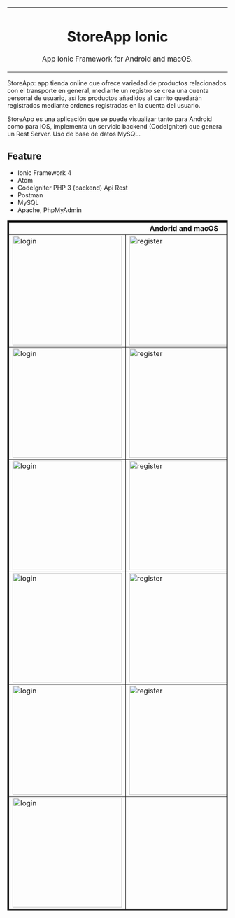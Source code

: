 <table align="center"><tr><td align="center" width="9999">

# StoreApp Ionic 

App Ionic Framework for Android and macOS.
</td></tr></table>


StoreApp: app tienda online que ofrece variedad de productos relacionados con el transporte en general, mediante un registro se crea una cuenta personal de usuario, así los productos añadidos al carrito quedarán registrados mediante ordenes registradas en la cuenta del usuario.

StoreApp es una aplicación que se puede visualizar tanto para Android como para iOS, implementa un servicio backend (CodeIgniter) que genera un Rest Server. Uso de base de datos MySQL.

## Feature
- Ionic Framework 4
- Atom
- CodeIgniter PHP 3 (backend) Api Rest
- Postman
- MySQL 
- Apache, PhpMyAdmin

<table border="3" bordercolor="black" align="center">
    <tr>
        <th colspan="3">Andorid and macOS </th> 
    </tr>
    <tr>
        <td><img src="https://user-images.githubusercontent.com/10947013/54477287-dc079980-4806-11e9-8a69-26dcc77d4327.png"             width="250" alt="login"></td>
        <td><img src="https://user-images.githubusercontent.com/10947013/54477347-25f07f80-4807-11e9-9afb-d5939475d59a.png"             width="250" alt="register"></td>
        <td><img src="https://user-images.githubusercontent.com/10947013/54477368-57694b00-4807-11e9-85f5-d7f1c98e8739.png"              width="250" alt="profile"></td>     
    </tr>
     <tr>
        <td><img src="https://user-images.githubusercontent.com/10947013/54477395-add68980-4807-11e9-8da2-e26ba268dc3e.png"             width="250" alt="login"></td>
        <td><img src="https://user-images.githubusercontent.com/10947013/54477910-e88ef080-480c-11e9-9aa6-54e878b0337a.png"             width="250" alt="register"></td>
        <td><img src="https://user-images.githubusercontent.com/10947013/54478305-e9c21c80-4810-11e9-81a2-497a5c8ca857.png"              width="250" alt="profile"></td>     
    </tr>
      <tr>
        <td><img src="https://user-images.githubusercontent.com/10947013/54477948-48859700-480d-11e9-96c5-2ac14a856f7b.png"             width="250" alt="login"></td>
        <td><img src="https://user-images.githubusercontent.com/10947013/54477978-8da9c900-480d-11e9-804a-39c77d472fd7.png"             width="250" alt="register"></td>
        <td><img src="https://user-images.githubusercontent.com/10947013/54478001-c8abfc80-480d-11e9-971c-fa387e5a3a44.png"              width="250" alt="profile"></td>     
    </tr>
     <tr>
        <td><img src="https://user-images.githubusercontent.com/10947013/54478005-e24d4400-480d-11e9-9009-5969d30b85ae.png"             width="250" alt="login"></td>
        <td><img src="https://user-images.githubusercontent.com/10947013/54478011-fa24c800-480d-11e9-9736-520ccb93d678.png"             width="250" alt="register"></td>
        <td><img src="https://user-images.githubusercontent.com/10947013/54478131-550aef00-480f-11e9-9055-c2fbb7a8e9c3.png"              width="250" alt="profile"></td>     
    </tr>
    <tr>
        <td><img src="https://user-images.githubusercontent.com/10947013/54477988-ab772e00-480d-11e9-8268-2ed9c53f8225.png"             width="250" alt="login"></td>
        <td><img src="https://user-images.githubusercontent.com/10947013/54478114-2a209b00-480f-11e9-974e-414fea7f9a0a.png"             width="250" alt="register"></td>
        <td><img src="https://user-images.githubusercontent.com/10947013/54478240-38bb8200-4810-11e9-80fa-9c66f1b3abf9.png"              width="250" alt="profile"></td>     
    </tr>
    <tr>
        <td><img src="https://user-images.githubusercontent.com/10947013/54478247-57217d80-4810-11e9-8f40-8d2ccd922547.png"             width="250" alt="login"></td>  
    </tr> 
</table>









 
